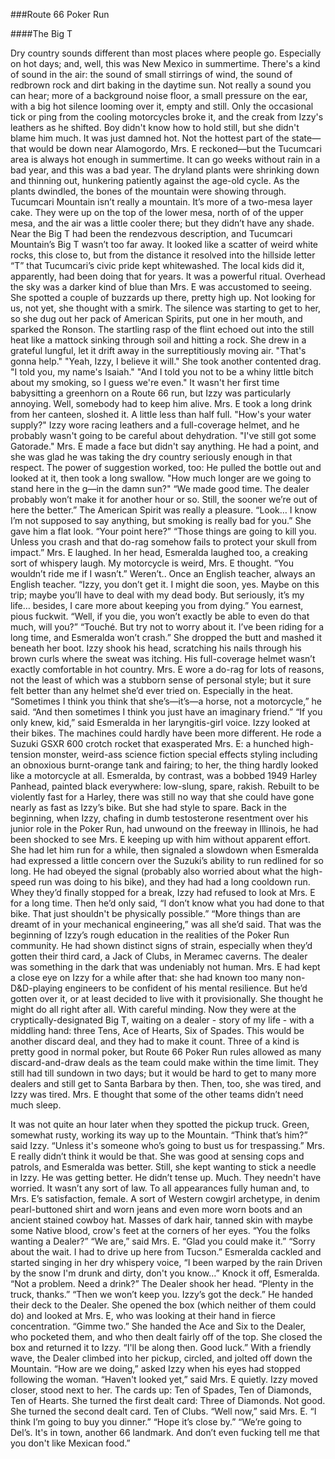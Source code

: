 ###Route 66 Poker Run

####The Big T

Dry country sounds different than most places where people go. Especially on hot days; and, well, this was New Mexico in summertime. There&apos;s a kind of sound in the air: the sound of small stirrings of wind, the sound of redbrown rock and dirt baking in the daytime sun. Not really a sound you can hear; more of a background noise floor, a small pressure on the ear, with a big hot silence looming over it, empty and still. Only the occasional tick or ping from the cooling motorcycles broke it, and the creak from Izzy&apos;s leathers as he shifted. Boy didn&apos;t know how to hold still, but she didn&apos;t blame him much. It was just damned hot.
Not the hottest part of the state—that would be down near Alamogordo, Mrs. E reckoned—but the Tucumcari area is always hot enough in summertime. It can go weeks without rain in a bad year, and this was a bad year. The dryland plants were shrinking down and thinning out, hunkering patiently against the age-old cycle. As the plants dwindled, the bones of the mountain were showing through.
Tucumcari Mountain isn’t really a mountain. It’s more of a two-mesa layer cake. They were up on the top of the lower mesa, north of of the upper mesa, and the air was a little cooler there; but they didn’t have any shade.
Near the Big T had been the rendezvous description, and Tucumcari Mountain’s Big T wasn’t too far away. It looked like a scatter of weird white rocks, this close to, but from the distance it resolved into the hillside letter “T” that Tucumcari’s civic pride kept whitewashed. The local kids did it, apparently, had been doing that for years. It was a powerful ritual.
Overhead the sky was a darker kind of blue than Mrs. E was accustomed to seeing. She spotted a couple of buzzards up there, pretty high up. Not looking for us, not yet, she thought with a smirk.
The silence was starting to get to her, so she dug out her pack of American Spirits, put one in her mouth, and sparked the Ronson. The startling rasp of the flint echoed out into the still heat like a mattock sinking through soil and hitting a rock. She drew in a grateful lungful, let it drift away in the surreptitiously moving air.
"That&apos;s gonna help."
"Yeah, Izzy, I believe it will." She took another contented drag.
"I told you, my name&apos;s Isaiah."
"And I told you not to be a whiny little bitch about my smoking, so I guess we&apos;re even." It wasn&apos;t her first time babysitting a greenhorn on a Route 66 run, but Izzy was particularly annoying. Well, somebody had to keep him alive.
Mrs. E took a long drink from her canteen, sloshed it. A little less than half full. "How&apos;s your water supply?" Izzy wore racing leathers and a full-coverage helmet, and he probably wasn&apos;t going to be careful about dehydration.
"I&apos;ve still got some Gatorade." Mrs. E made a face but didn&apos;t say anything. He had a point, and she was glad he was taking the dry country seriously enough in that respect. The power of suggestion worked, too: He pulled the bottle out and looked at it, then took a long swallow. "How much longer are we going to stand here in the g—in the damn sun?"
“We made good time. The dealer probably won’t make it for another hour or so. Still, the sooner we’re out of here the better.” The American Spirit was really a pleasure.
“Look… I know I’m not supposed to say anything, but smoking is really bad for you.”
She gave him a flat look. “Your point here?”
“Those things are going to kill you. Unless you crash and that do-rag somehow fails to protect your skull from impact.”
Mrs. E laughed. In her head, Esmeralda laughed too, a creaking sort of whispery laugh. My motorcycle is weird, Mrs. E thought.
“You wouldn’t ride me if I wasn’t.”
Weren’t.. Once an English teacher, always an English teacher.
“Izzy, you don’t get it. I might die soon, yes. Maybe on this trip; maybe you’ll have to deal with my dead body. But seriously, it’s my life… besides, I care more about keeping you from dying.” You earnest, pious fuckwit. 
“Well, if you die, you won’t exactly be able to even do that much, will you?” 
“Touché. But try not to worry about it. I’ve been riding for a long time, and Esmeralda won’t crash.” She dropped the butt and mashed it beneath her boot.
Izzy shook his head, scratching his nails through his brown curls where the sweat was itching. His full-coverage helmet wasn’t exactly comfortable in hot country. Mrs. E wore a do-rag for lots of reasons, not the least of which was a stubborn sense of personal style; but it sure felt better than any helmet she’d ever tried on. Especially in the heat. “Sometimes I think you think that she’s—it’s—a horse, not a motorcycle,” he said. “And then sometimes I think you just have an imaginary friend.”
“If you only knew, kid,” said Esmeralda in her laryngitis-girl voice.
Izzy looked at their bikes. The machines could hardly have been more different. He rode a Suzuki GSXR 600 crotch rocket that exasperated Mrs. E: a hunched high-tension monster, weird-ass science fiction special effects styling including an obnoxious burnt-orange tank and fairing; to her, the thing hardly looked like a motorcycle at all. 
Esmeralda, by contrast, was a bobbed 1949 Harley Panhead, painted black everywhere: low-slung, spare, rakish. Rebuilt to be violently fast for a Harley, there was still no way that she could have gone nearly as fast as Izzy’s bike. But she had style to spare.
Back in the beginning, when Izzy, chafing in dumb testosterone resentment over his junior role in the Poker Run, had unwound on the freeway in Illinois, he had been shocked to see Mrs. E keeping up with him without apparent effort. She had let him run for a while, then signaled a slowdown when Esmeralda had expressed a little concern over the Suzuki’s ability to run redlined for so long. He had obeyed the signal (probably also worried about what the high-speed run was doing to his bike), and they had had a long cooldown run. 
Whey they’d finally stopped for a break, Izzy had refused to look at Mrs. E for a long time. Then he’d only said, “I don’t know what you had done to that bike. That just shouldn&apos;t be physically possible.” 
“More things than are dreamt of in your mechanical engineering,” was all she’d said.
That was the beginning of Izzy’s rough education in the realities of the Poker Run community. He had shown distinct signs of strain, especially when they’d gotten their third card, a Jack of Clubs, in Meramec caverns. The dealer was something in the dark that was undeniably not human. Mrs. E had kept a close eye on Izzy for a while after that: she had known too many non-D&D-playing engineers to be confident of his mental resilience. But he’d gotten over it, or at least decided to live with it provisionally. She thought he might do all right after all. With careful minding.
Now they were at the cryptically-designated Big T, waiting on a dealer - story of my life - with a middling hand: three Tens, Ace of Hearts, Six of Spades. This would be another discard deal, and they had to make it count. Three of a kind is pretty good in normal poker, but Route 66 Poker Run rules allowed as many discard-and-draw deals as the team could make within the time limit. They still had till sundown in two days; but it would be hard to get to many more dealers and still get to Santa Barbara by then. 
Then, too, she was tired, and Izzy was tired. Mrs. E thought that some of the other teams didn’t need much sleep.

It was not quite an hour later when they spotted the pickup truck. Green, somewhat rusty, working its way up to the Mountain.
“Think that’s him?” said Izzy.
“Unless it&apos;s someone who’s going to bust us for trespassing.” Mrs. E really didn’t think it would be that. She was good at sensing cops and patrols, and Esmeralda was better. Still, she kept wanting to stick a needle in Izzy. He was getting better. He didn’t tense up. Much.
They needn&apos;t have worried. It wasn’t any sort of law. To all appearances fully human and, to Mrs. E’s satisfaction, female. A sort of Western cowgirl archetype, in denim pearl-buttoned shirt and worn jeans and even more worn boots and an ancient stained cowboy hat. Masses of dark hair, tanned skin with maybe some Native blood, crow&apos;s feet at the corners of her eyes. “You the folks wanting a Dealer?”
“We are,” said Mrs. E. “Glad you could make it.”
“Sorry about the wait. I had to drive up here from Tucson.”
Esmeralda cackled and started singing in her dry whispery voice,
“I been warped by the rain
Driven by the snow
I&apos;m drunk and dirty, don&apos;t you know…”
Knock it off, Esmeralda. “Not a problem. Need a drink?”
The Dealer shook her head. “Plenty in the truck, thanks.”
“Then we won’t keep you. Izzy’s got the deck.”
He handed their deck to the Dealer. She opened the box (which neither of them could do) and looked at Mrs. E, who was looking at their hand in fierce concentration.
“Gimme two.” She handed the Ace and Six to the Dealer, who pocketed them, and who then dealt fairly off of the top. She closed the box and returned it to Izzy. 
“I&apos;ll be along then. Good luck.” With a friendly wave, the Dealer climbed into her pickup, circled, and jolted off down the Mountain.
“How are we doing,” asked Izzy when his eyes had stopped following the woman.
“Haven&apos;t looked yet,” said Mrs. E quietly. Izzy moved closer, stood next to her.
The cards up: Ten of Spades, Ten of Diamonds, Ten of Hearts. She turned the first dealt card: Three of Diamonds. Not good. She turned the second dealt card.
Ten of Clubs.
“Well now,” said Mrs. E. “I think I’m going to buy you dinner.”
“Hope it’s close by.”
“We’re going to Del’s. It&apos;s in town, another 66 landmark. And don’t even fucking tell me that you don&apos;t like Mexican food.” 



